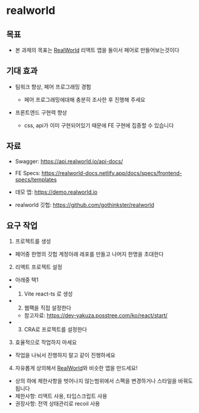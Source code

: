 # realworld

## 목표

- 본 과제의 목표는 [RealWorld](https://demo.realworld.io/) 리액트 앱을 둘이서 페어로 만들어보는것이다

## 기대 효과

- 팀워크 향상, 페어 프로그래밍 경험

  - 페어 프로그래밍에대해 충분히 조사한 후 진행해 주세요

- 프론트엔드 구현력 향상
  - css, api가 이미 구현되어있기 때문에 FE 구현에 집중할 수 있습니다

## 자료

- Swagger: https://api.realworld.io/api-docs/

- FE Specs: https://realworld-docs.netlify.app/docs/specs/frontend-specs/templates

- 데모 앱: https://demo.realworld.io

- realworld 깃헙: https://github.com/gothinkster/realworld

## 요구 작업

1. 프로젝트를 생성

- 페어중 한명의 깃헙 계정아래 레포를 만들고 나머지 한명을 초대한다

2. 리액트 프로젝트 설정

- 아래중 택1
- 1. Vite react-ts 로 생성
- 2. 웹팩을 직접 설정한다
  - 참고자료: https://dev-yakuza.posstree.com/ko/react/start/
- 3. CRA로 프로젝트를 설정한다

3. 효율적으로 작업하지 마세요

- 작업을 나눠서 진행하지 말고 같이 진행하세요

4. 자유롭게 상의해서 [RealWorld](https://demo.realworld.io)와 비슷한 앱을 만드세요!

- 상의 하에 제한사항을 벗어나지 않는범위에서 스펙을 변경하거나 스타일을 바꿔도 됩니다
- 제한사항: 리액트 사용, 타입스크립트 사용
- 권장사항: 전역 상태관리로 recoil 사용
